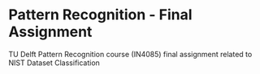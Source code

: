 # Pattern Recognition - Final Assignment

TU Delft Pattern Recognition course (IN4085) final assignment related to NIST Dataset Classification
